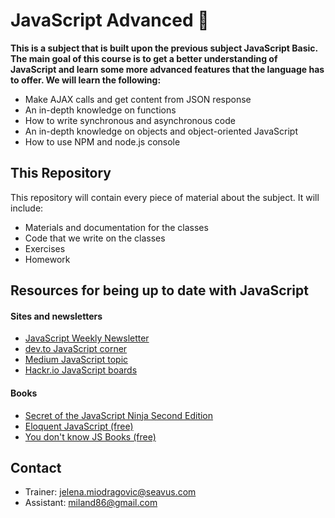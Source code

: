 # JavaScript Advanced 📘

**This is a subject that is built upon the previous subject JavaScript Basic. The main goal of this course is to get a better understanding of JavaScript and learn some more advanced features that the language has to offer. We will learn the following:**

- Make AJAX calls and get content from JSON response
- An in-depth knowledge on functions
- How to write synchronous and asynchronous code
- An in-depth knowledge on objects and object-oriented JavaScript
- How to use NPM and node.js console

## This Repository

This repository will contain every piece of material about the subject. It will include:

- Materials and documentation for the classes
- Code that we write on the classes
- Exercises
- Homework

## Resources for being up to date with JavaScript

#### Sites and newsletters

- [JavaScript Weekly Newsletter](https://javascriptweekly.com/)
- [dev.to JavaScript corner](https://dev.to/t/javascript)
- [Medium JavaScript topic](https://medium.com/topic/javascript)
- [Hackr.io JavaScript boards](https://hackr.io/tutorials/learn-javascript)

#### Books

- [Secret of the JavaScript Ninja Second Edition](https://www.bookdepository.com/Secrets-of-the-JavaScript-Ninja--Second-Edition/9781617292859)
- [Eloquent JavaScript (free)](https://eloquentjavascript.net/)
- [You don't know JS Books (free)](https://github.com/getify/You-Dont-Know-JS)

## Contact

- Trainer: jelena.miodragovic@seavus.com
- Assistant: miland86@gmail.com
